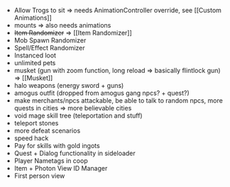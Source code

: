 * Allow Trogs to sit => needs AnimationController override, see [[Custom Animations]]
* mounts => also needs animations
* ~~Item Randomizer~~ => [[Item Randomizer]]
* Mob Spawn Randomizer
* Spell/Effect Randomizer
* Instanced loot
* unlimited pets
* musket (gun with zoom function, long reload => basically flintlock gun) => [[Musket]]
* halo weapons (energy sword + guns)
* amogus outfit (dropped from amogus gang npcs? + quest?)
* make merchants/npcs attackable, be able to talk to random npcs, more quests in cities => more believable cities
* void mage skill tree (teleportation and stuff)
* teleport stones
* more defeat scenarios
* speed hack
* Pay for skills with gold ingots
* Quest + Dialog functionality in sideloader
* Player Nametags in coop
* Item + Photon View ID Manager
* First person view

